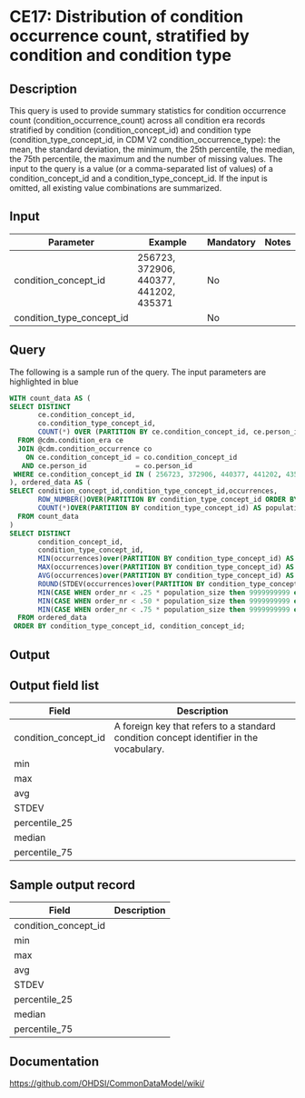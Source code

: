 <!---
Group:condition era
Name:CE17 Distribution of condition occurrence count, stratified by condition and condition type
Author:Patrick Ryan
CDM Version: 5.3
-->

# CE17: Distribution of condition occurrence count, stratified by condition and condition type

## Description
This query is used to provide summary statistics for condition occurrence count (condition_occurrence_count) across all condition era records stratified by condition (condition_concept_id) and condition type (condition_type_concept_id, in CDM V2 condition_occurrence_type): the mean, the standard deviation, the minimum, the 25th percentile, the median, the 75th percentile, the maximum and the number of missing values. The input to the query is a value (or a comma-separated list of values) of a condition_concept_id and a condition_type_concept_id. If the input is omitted, all existing value combinations are summarized.
## Input

|  Parameter |  Example |  Mandatory |  Notes |
| --- | --- | --- | --- |
| condition_concept_id | 256723, 372906, 440377, 441202, 435371 | No |   |
| condition_type_concept_id |   | No |   |

## Query
The following is a sample run of the query. The input parameters are highlighted in  blue

```sql
WITH count_data AS (
SELECT DISTINCT
       ce.condition_concept_id, 
       co.condition_type_concept_id, 
       COUNT(*) OVER (PARTITION BY ce.condition_concept_id, ce.person_id) AS occurrences
  FROM @cdm.condition_era ce
  JOIN @cdm.condition_occurrence co
    ON ce.condition_concept_id = co.condition_concept_id
   AND ce.person_id            = co.person_id
 WHERE ce.condition_concept_id IN ( 256723, 372906, 440377, 441202, 435371 )
), ordered_data AS (
SELECT condition_concept_id,condition_type_concept_id,occurrences, 
       ROW_NUMBER()OVER(PARTITION BY condition_type_concept_id ORDER BY occurrences) AS order_nr,
       COUNT(*)OVER(PARTITION BY condition_type_concept_id) AS population_size
  FROM count_data
)
SELECT DISTINCT
       condition_concept_id,
       condition_type_concept_id,
       MIN(occurrences)over(PARTITION BY condition_type_concept_id) AS min_count, 
       MAX(occurrences)over(PARTITION BY condition_type_concept_id) AS max_count, 
       AVG(occurrences)over(PARTITION BY condition_type_concept_id) AS avg_count, 
       ROUND(STDEV(occurrences)over(PARTITION BY condition_type_concept_id),0) AS stdev_count,
       MIN(CASE WHEN order_nr < .25 * population_size then 9999999999 else occurrences END)OVER(PARTITION BY condition_type_concept_id) AS percentile_25,
       MIN(CASE WHEN order_nr < .50 * population_size then 9999999999 else occurrences END)OVER(PARTITION BY condition_type_concept_id) AS median,
       MIN(CASE WHEN order_nr < .75 * population_size then 9999999999 else occurrences END)OVER(PARTITION BY condition_type_concept_id) AS percentile_75
  FROM ordered_data
 ORDER BY condition_type_concept_id, condition_concept_id;
```

## Output

## Output field list

|  Field |  Description |
| --- | --- |
| condition_concept_id | A foreign key that refers to a standard condition concept identifier in the vocabulary. |
| min |   |
| max |   |
| avg |   |
| STDEV |   |
| percentile_25 |   |
| median |   |
| percentile_75 |   |

## Sample output record

|  Field |  Description |
| --- | --- |
| condition_concept_id |   |
| min |   |
| max |   |
| avg |   |
| STDEV |   |
| percentile_25 |   |
| median |   |
| percentile_75 |   |
## Documentation
https://github.com/OHDSI/CommonDataModel/wiki/
